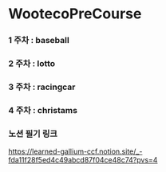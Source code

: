 # WootecoPreCourse

### 1 주차 : baseball
### 2 주차 : lotto
### 3 주차 : racingcar
### 4 주차 : christams

### 노션 필기 링크
https://learned-gallium-ccf.notion.site/_-fda11f28f5ed4c49abcd87f04ce48c74?pvs=4
